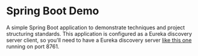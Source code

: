 # Spring Boot Demo

A simple Spring Boot application to demonstrate techniques and
project structuring standards.  This application is configured as
a Eureka discovery server client, so you'll need to have a Eureka
discovery server [like this one](https://github.com/SimpleGeek/simple-discovery-server)
running on port 8761.